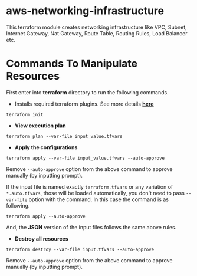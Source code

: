 # aws-networking-infrastructure
This terraform module creates networking infrastructure like VPC, Subnet, Internet Gateway, Nat Gateway, Route Table, Routing Rules, Load Balancer etc.


# Commands To Manipulate Resources
First enter into **terraform** directory to run the following commands.

- Installs required terraform plugins. See more details 
[**here**](https://www.terraform.io/docs/commands/init.html)
```
terraform init
```
- **View execution plan**
```
terraform plan --var-file input_value.tfvars
```

- **Apply the configurations** 
```
terraform apply --var-file input_value.tfvars --auto-approve
```
Remove `--auto-approve` option from the above command to approve manually (by inputting prompt).

If the input file is named exactly `terraform.tfvars` or any variation of `*.auto.tfvars`, those 
will be loaded automatically, you don't need to pass `--var-file` option with the command. In this 
case the command is as following.
```
terraform apply --auto-approve
```
And, the **JSON** version of the input files follows the same above rules.

- **Destroy all resources**
```
terraform destroy --var-file input.tfvars --auto-approve
```
Remove `--auto-approve` option from the above command to approve manually (by inputting prompt).
